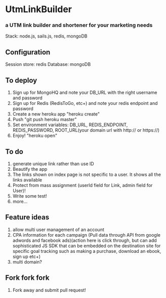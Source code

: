 # UtmLinkBuilder
### a UTM link builder and shortener for your marketing needs
Stack: node.js, sails.js, redis, mongoDB

Configuration
-----
Session store: redis
Database: mongoDB

To deploy
-----
1. Sign up for MongoHQ and note your DB_URL with the right username and password
2. Sign up for Redis (RedisToGo, etc+) and note your redis endpoint and password
1. Create a new heroku app "heroku create"
2. Push "git push heroku master"
3. Set environment variables: DB_URL, REDIS_ENDPOINT, REDIS_PASSWORD, ROOT_URL(your domain url with http:// or https://)
4. Enjoy! "heroku open"

To do
-----
1. generate unique link rather than use ID
2. Beautify the app
3. The links shown on index page is not specific to a user. It shows all the links available
4. Protect from mass assignment (userId field for Link, admin field for User)!
5. Write some test!
6. more...


Feature ideas
-----
1. allow multi user management of an account
2. CPA information for each campaign (Pull data through API from google adwords and facebook ads)(action here is click through, but can add sophisticated JS SDK that can be embedded on the destination site for specific goal tracking such as making a purchase, download an ebook, sign up etc+)
3. multi domain?


Fork fork fork
-----
1. Fork away and submit pull request!
